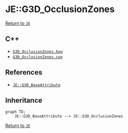 # JE::G3D_OcclusionZones

[Return to `JE`](/docs/je.md)

## C++

- [`G3D_OcclusionZones.hpp`](/src/je/G3D_OcclusionZones.hpp)
- [`G3D_OcclusionZones.cpp`](/src/je/G3D_OcclusionZones.cpp)

## References

- [`JE::G3D_BaseAttribute`](/docs/je/G3D_BaseAttribute.md)

## Inheritance

```mermaid
graph TD;
    JE::G3D_BaseAttribute --> JE::G3D_OcclusionZones
```

[Return to `JE`](/docs/je.md)